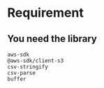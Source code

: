 # Requirement
## You need the library<br>
`aws-sdk`<br/>
`@aws-sdk/client-s3`<br/>
`csv-stringify` <br/>
`csv-parse` <br/>
`buffer`